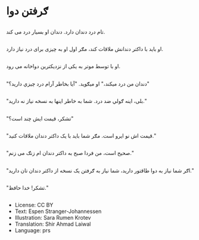 # ګرفتن دوا

##
تام درد‌ دندان دارد. دندان او بسيار درد می کند.

##
او بايد با داکتر دندانش ملاقات کند، مګر اول او به چیزی برای درد نیاز دارد.

##
او با توسط موتر به یکی از نزديکترين دواخانه می رود.

##
"دندان من درد میکند،" او ميګويد. "آيا بخاطر آرام درد چيزي داريد؟"

##
"بلی، اينه ګولي ضد درد. شما به خاطر اینها به نسخه نیاز نه دارید."

##
"تشکر، قیمت ايش چند است؟"

##
"قيمت اش نو ايرو است. مګر شما بايد با يک داکتر دندان ملاقات كنيد."

##
"صحیح است، من فردا صبح به داکتر دندان ام زنګ می زنم."

##
"اګر شما نیاز به دوا طاقتور دارید، شما نياز به ګرفتن یک نسخه از داکتر دندان تان دارید."

##
"تشکر! خدا حافظ."

##
* License: CC BY
* Text: Espen Stranger-Johannessen
* Illustration: Sara Rumen Krotev
* Translation: Shir Ahmad Laiwal
* Language: prs
